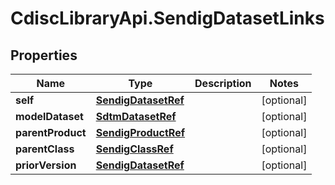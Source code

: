 # CdiscLibraryApi.SendigDatasetLinks

## Properties

Name | Type | Description | Notes
------------ | ------------- | ------------- | -------------
**self** | [**SendigDatasetRef**](SendigDatasetRef.md) |  | [optional] 
**modelDataset** | [**SdtmDatasetRef**](SdtmDatasetRef.md) |  | [optional] 
**parentProduct** | [**SendigProductRef**](SendigProductRef.md) |  | [optional] 
**parentClass** | [**SendigClassRef**](SendigClassRef.md) |  | [optional] 
**priorVersion** | [**SendigDatasetRef**](SendigDatasetRef.md) |  | [optional] 



